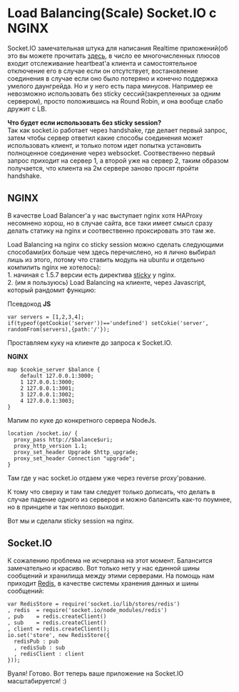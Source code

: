 # Load Balancing(Scale) Socket.IO c NGINX

Socket.IO замечательная штука для написания Realtime приложений(об это вы можете прочитать [здесь][0], в число ее многочисленных плюсов входит отслеживание heartbeat'а клиента и самостоятельное отключение его в случае если он отсутствует, востановление соединения в случае если оно было потеряно и конечно поддержка умелого даунгрейда. Но и у него есть пара минусов. Например ее невозможно использовать без sticky сессий(закрепленных за одним сервером), просто положившись на Round Robin, и она вообще слабо дружит с LB.

**Что будет если использовать без sticky session?**   
Так как socket.io работает через handshake, где делает первый запрос, затем чтобы сервер ответил какие способы соединения может использовать клиент, и только потом идет попытка установить полноценное соединение через websocket. Соотвественно первый запрос приходит на сервер 1, а второй уже на сервер 2, таким образом получается, что клиента на 2м сервере заново просят пройти handshake.

## NGINX

В качестве Load Balancer'а у нас выступает nginx хотя HAProxy несомнено хорош, но в случае сайта, все таки имеет смысл сразу делать статику на nginx и соотвественно проксировать это там же.

Load Balancing на nginx со sticky session можно сделать следующими способами(их больше чем здесь перечислено, но я лично выбирал лишь из этого, потому что ставить модуль на ubuntu и отдельно компилить nginx не хотелось):   
1\. начиная с 1.5.7 версии есть директива [sticky][1] у nginx.   
2\. (им я пользуюсь) Load Balancing на клиенте, через Javascript, который рандомит функцию:

Псевдокод **JS** 
    
    var servers = [1,2,3,4];
    if(typeof(getCookie('server'))=='undefined') setCokie('server', randomFrom(servers),{path:'/'});
    

Проставляем куку на клиенте до запроса к Socket.IO.

**NGINX** 
    
    map $cookie_server $balance {
        default 127.0.0.1:3000;
        1 127.0.0.1:3000;
        2 127.0.0.1:3001;
        3 127.0.0.1:3002;
        4 127.0.0.1:3003;
    }
    

Мапим по куке до конкретного сервера NodeJs.

    location /socket.io/ {
      proxy_pass http://$balance$uri;
      proxy_http_version 1.1;
      proxy_set_header Upgrade $http_upgrade;
      proxy_set_header Connection "upgrade";
    }
    

Там где у нас socket.io отдаем уже через reverse proxy'рование.

К тому что сверху и там там следует только дописать, что делать в случае падение одного из серверов и можно балансить как-то поумнее, но в принципе и так неплохо выходит.

Вот мы и сделали sticky session на nginx.

## Socket.IO

К сожалению проблема не исчерпана на этот момент. Балансится замечательно и красиво. Вот только нету у нас единной шины сообщений и хранилища между этими серверами. На помощь нам приходит [Redis][2], в качестве системы хранения данных и шины сообщений:

    var RedisStore = require('socket.io/lib/stores/redis')
    , redis  = require('socket.io/node_modules/redis')
    , pub    = redis.createClient()
    , sub    = redis.createClient()
    , client = redis.createClient();
    io.set('store', new RedisStore({
      redisPub : pub
      , redisSub : sub
      , redisClient : client
    }));
    

Вуаля! Готово. Вот теперь ваше приложение на Socket.IO масштабируется! :)


[0]: http://socket.io
[1]: http://nginx.org/en/docs/http/ngx_http_upstream_module.html#sticky
[2]: http://redis.io/